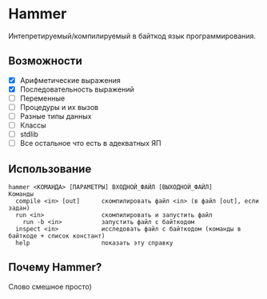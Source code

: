 # Hammer
Интепретируемый/компилируемый в байткод язык программирования. 

## Возможности
- [x] Арифметические выражения
- [x] Последовательность выражений
- [ ] Переменные
- [ ] Процедуры и их вызов
- [ ] Разные типы данных
- [ ] Классы
- [ ] stdlib
- [ ] Все остальное что есть в адекватных ЯП

## Использование
```
hammer <КОМАНДА> [ПАРАМЕТРЫ] ВХОДНОЙ_ФАЙЛ [ВЫХОДНОЙ_ФАЙЛ]
Команды
  compile <in> [out]      скомпилировать файл <in> (в файл [out], если задан)
  run <in>                скомпилировать и запустить файл
    run -b <in>           запустить файл с байткодом
  inspect <in>            исследовать файл с байткодом (команды в байткоде + список констант)
  help                    показать эту справку
```

## Почему Hammer?
Слово смешное просто) 
